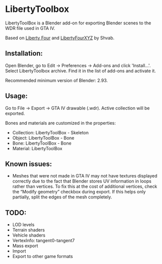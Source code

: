 # LibertyToolbox

LibertyToolBox is a Blender add-on for exporting Blender scenes to the WDR file used in GTA IV.

Based on [Liberty Four](https://gtaforums.com/topic/990530-relsrc-liberty-four) and [LibertyFourXYZ](https://github.com/d3g0n-byte/LibertyFourXYZ) by Shvab.

## Installation:
Open Blender, go to Edit -> Preferences -> Add-ons and click 'Install...'. Select LibertyToolbox archive. Find it in the list of add-ons and activate it.

Recommended minimum version of Blender: 2.93.

## Usage:
Go to File -> Export -> GTA IV drawable (.wdr). Active collection will be exported.

Bones and materials are customized in the properties:
- Collection: LibertyToolBox - Skeleton
- Object: LibertyToolBox - Bone
- Bone: LibertyToolBox - Bone
- Material: LibertyToolBox

## Known issues:
- Meshes that were not made in GTA IV may not have textures displayed correctly due to the fact that Blender stores UV information in loops rather than vertices. To fix this at the cost of additional vertices, check the “Modify geometry” checkbox during export. If this helps only partially, split the edges of the mesh completely.

## TODO:
- LOD levels
- Terrain shaders
- Vehicle shaders
- VertexInfo: tangent0-tangent7
- Mass export
- Import
- Export to other game formats
